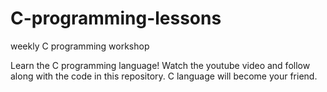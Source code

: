 # C-programming-lessons
weekly C programming workshop

Learn the C programming language!
Watch the youtube video and follow along with the code in this repository.
C language will become your friend.
